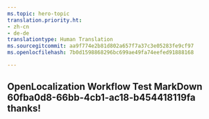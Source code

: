```yaml
---
ms.topic: hero-topic
translation.priority.ht:
- zh-cn
- de-de
translationtype: Human Translation
ms.sourcegitcommit: aa9f774e2b81d802a657f7a37c3e05283fe9cf97
ms.openlocfilehash: 7b0d1598868296bc699ae49fa74eefed91888168

---
```

## OpenLocalization Workflow Test MarkDown 60fba0d8-66bb-4cb1-ac18-b454418119fa thanks!



<!--HONumber=Jul16_HO5-->



